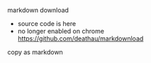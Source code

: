 
markdown download
- source code is here
- no longer enabled on chrome
https://github.com/deathau/markdownload

copy as markdown